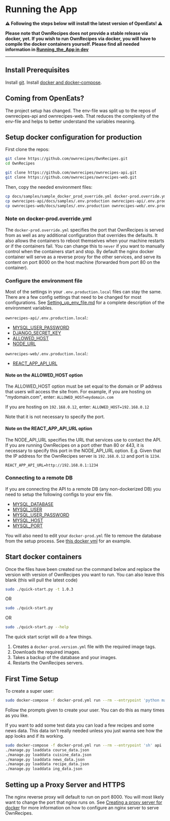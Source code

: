 # Running the App

**:warning: Following the steps below will install the latest version of OpenEats! :warning:**

**Please note that OwnRecipes does not provide a stable release via docker, yet. If you wish to run OwnRecipes via docker, you will have to compile the docker containers yourself. Please find all needed information in [Running_the_App in dev](Running_the_App_in_dev.md)**

---------------------------------

## Install Prerequisites

Install [git](Install_Prerequisites.md/#git).
Install [docker and docker-compose](Install_Prerequisites.md/#docker).

## Coming from OpenEats?

The project setup has changed. The env-file was split up to the repos of ownrecipes-api and ownrecipes-web.
That reduces the complexity of the env-file and helps to better understand the variables meaning.

## Setup docker configuration for production

First clone the repos:
```bash
git clone https://github.com/ownrecipes/OwnRecipes.git
cd OwnRecipes

git clone https://github.com/ownrecipes/ownrecipes-api.git
git clone https://github.com/ownrecipes/ownrecipes-web.git
```

Then, copy the needed environment files:
```bash
cp docs/samples/sample_docker_prod_override.yml docker-prod.override.yml
cp ownrecipes-api/docs/samples/.env.production ownrecipes-api/.env.production.local
cp ownrecipes-web/docs/samples/.env.production ownrecipes-web/.env.production.local
```

### Note on docker-prod.override.yml

The `docker-prod.override.yml` specifies the port that OwnRecipes is served from as well as any additional configuration that overrides the defaults.
It also allows the containers to reboot themselves when your machine restarts or if the containers fail. You can change this to `never` if you want to manually control when the containers start and stop.
By default the nginx docker container will serve as a reverse proxy for the other services, and serve its content on port 8000 on the host machine (forwarded from port 80 on the container).

### Configure the environment file

Most of the settings in your `.env.production.local` files can stay the same. There are a few config settings that need to be changed for most configurations.
See [Setting_up_env_file.md](Setting_up_env_file.md) for a complete description of the environment variables.

`ownrecipes-api/.env.production.local`:

- [MYSQL_USER_PASSWORD](Setting_up_env_file.md#MYSQL_USER_PASSWORD)
- [DJANGO_SECRET_KEY](Setting_up_env_file.md#DJANGO_SECRET_KEY)
- [ALLOWED_HOST](Setting_up_env_file.md#ALLOWED_HOST)
- [NODE_URL](Setting_up_env_file.md#NODE_URL)

`ownrecipes-web/.env.production.local`:

- [REACT_APP_API_URL](Setting_up_env_file.md#REACT_APP_API_URL)


#### Note on the ALLOWED_HOST option

The ALLOWED_HOST option must be set equal to the domain or IP address that users will access the site from.
For example, if you are hosting on "mydomain.com", enter:
``ALLOWED_HOST=mydomain.com``

If you are hosting on `192.168.0.12`, enter:
``ALLOWED_HOST=192.168.0.12``

Note that it is not necessary to specify the port.

#### Note on the REACT_APP_API_URL option

The NODE_API_URL specifies the URL that services use to contact the API.
If you are running OwnRecipes on a port other than 80 or 443, it is necessary to specify this port in the NODE_API_URL option.
E.g. Given that the IP address for the OwnRecipes server is `192.168.0.12` and port is `1234`.

``REACT_APP_API_URL=http://192.168.0.1:1234``

### Connecting to a remote DB
If you are connecting the API to a remote DB (any non-dockerized DB) you need to setup the following configs to your env file.

- [MYSQL_DATABASE](Setting_up_env_file.md#MYSQL_DATABASE)
- [MYSQL_USER](Setting_up_env_file.md#MYSQL_USER)
- [MYSQL_USER_PASSWORD](Setting_up_env_file.md#MYSQL_USER_PASSWORD)
- [MYSQL_HOST](Setting_up_env_file.md#MYSQL_HOST)
- [MYSQL_PORT](Setting_up_env_file.md#MYSQL_PORT)

You will also need to edit your `docker-prod.yml` file to remove the database from the setup process. See [this docker yml](samples/sample_docker_prod_remote_db.yml) for an example.

## Start docker containers

Once the files have been created run the command below and replace the version with version of OwnRecipes you want to run. You can also leave this blank (this will pull the latest code)

```bash
sudo ./quick-start.py -t 1.0.3
```
OR
```bash
sudo ./quick-start.py
```
OR
```bash
sudo ./quick-start.py --help
```

The quick start script will do a few things.
1. Creates a `docker-prod.version.yml` file with the required image tags.
2. Downloads the required images.
3. Takes a backup of the database and your images.
4. Restarts the OwnRecipes servers.

## First Time Setup

To create a super user:
``` bash
sudo docker-compose -f docker-prod.yml run --rm --entrypoint 'python manage.py createsuperuser' api
```
Follow the prompts given to create your user. You can do this as many times as you like.

If you want to add some test data you can load a few recipes and some news data. This data isn't really needed unless you just wanna see how the app looks and if its working.
```bash
sudo docker-compose -f docker-prod.yml run --rm --entrypoint 'sh' api
./manage.py loaddata course_data.json
./manage.py loaddata cuisine_data.json
./manage.py loaddata news_data.json
./manage.py loaddata recipe_data.json
./manage.py loaddata ing_data.json
```

## Setting up a Proxy Server and HTTPS

The nginx reverse proxy will default to run on port 8000. You will most likely want to change the port that nginx runs on.
See [Creating a proxy server for docker](Creating_a_proxy_server_for_docker.md) for more information on how to configure an nginx server to serve OwnRecipes.
